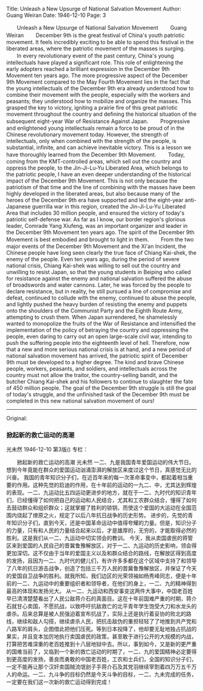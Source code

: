 Title:  Unleash a New Upsurge of National Salvation Movement
Author:  Guang Weiran
Date: 1946-12-10
Page: 3

　　Unleash a New Upsurge of National Salvation Movement
　　Guang Weiran
　　December 9th is the great festival of China's youth patriotic movement. It feels incredibly exciting to be able to spend this festival in the liberated areas, where the patriotic movement of the masses is surging.
　　In every revolutionary event of the past century, China's young intellectuals have played a significant role. This role of enlightening the early adopters reached a brilliant expression in the December 9th Movement ten years ago. The more progressive aspect of the December 9th Movement compared to the May Fourth Movement lies in the fact that the young intellectuals of the December 9th era already understood how to combine their movement with the people, especially with the workers and peasants; they understood how to mobilize and organize the masses. This grasped the key to victory, igniting a prairie fire of this great patriotic movement throughout the country and defining the historical situation of the subsequent eight-year War of Resistance Against Japan.
　　Progressive and enlightened young intellectuals remain a force to be proud of in the Chinese revolutionary movement today. However, the strength of intellectuals, only when combined with the strength of the people, is substantial, infinite, and can achieve inevitable victory. This is a lesson we have thoroughly learned from the December 9th Movement.
　　Today, coming from the KMT-controlled areas, which sell out the country and oppress the people, to the Jin-Ji-Lu-Yu Liberated Area, which belongs to the patriotic people, I have an even deeper understanding of the historical impact of the December 9th Movement. This is not only because the patriotism of that time and the line of combining with the masses have been highly developed in the liberated areas, but also because many of the heroes of the December 9th era have supported and led the eight-year anti-Japanese guerrilla war in this region, created the Jin-Ji-Lu-Yu Liberated Area that includes 30 million people, and ensured the victory of today's patriotic self-defense war. As far as I know, our border region's glorious leader, Comrade Yang Xiufeng, was an important organizer and leader in the December 9th Movement ten years ago. The spirit of the December 9th Movement is best embodied and brought to light in them.
　　From the two major events of the December 9th Movement and the Xi'an Incident, the Chinese people have long seen clearly the true face of Chiang Kai-shek, the enemy of the people. Even ten years ago, during the period of severe national crisis, Chiang Kai-shek was willing to sell out the country and unwilling to resist Japan, so that the young students in Beiping who called for resistance against the enemy and national salvation suffered the abuse of broadswords and water cannons. Later, he was forced by the people to declare resistance, but in reality, he still pursued a line of compromise and defeat, continued to collude with the enemy, continued to abuse the people, and lightly pushed the heavy burden of resisting the enemy and puppets onto the shoulders of the Communist Party and the Eighth Route Army, attempting to crush them. When Japan surrendered, he shamelessly wanted to monopolize the fruits of the War of Resistance and intensified the implementation of the policy of betraying the country and oppressing the people, even daring to carry out an open large-scale civil war, intending to push the suffering people into the eighteenth level of hell. Therefore, now that a new and more serious national crisis is at hand, and a new period of national salvation movement has arrived, the patriotic spirit of December 9th must be developed to a higher degree. The kind and brave Chinese people, workers, peasants, and soldiers, and intellectuals across the country must not allow the traitor, the country-selling bandit, and the butcher Chiang Kai-shek and his followers to continue to slaughter the fate of 450 million people. The goal of the December 9th struggle is still the goal of today's struggle, and the unfinished task of the December 9th must be completed in this new national salvation movement of ours!



<hr /> 

Original: 


### 掀起新的救亡运动的高潮
光未然
1946-12-10
第3版()
专栏：

　　掀起新的救亡运动的高潮
    光未然
    一二、九是我国青年爱国运动的伟大节日。想到今年竟能在群众的爱国运动汹涌澎湃的解放区来度过这个节日，真感觉无比的兴奋。
    我国的青年知识分子们，在近百年来的每一次革命事变中，都起着相当重要的作用。这种先觉的启迪的作用，在十年前的运动的一九二、中，尤其达到辉煌的表现。一二、九运动比五四运动更进步的地方，就在于一二、九时代的知识青年们，已经懂得了如何把自己的运动和人民结合，尤其和工农群众结合，懂得了如何去鼓动群众和组织群众；这就掌握了胜利的锁钥，而使这个爱国的大运动在全国范围内烧起了燎原之火，规定了以后八年抗日战争的历史形势。
    进步的，先觉的青年知识分子们，直到今天，还是中国革命运动中值得夸耀的力量。但是，知识分子的力量，只有和人民的力量结合起来以后，才是雄厚的，无穷的，才能取得必然的胜利。这是我们从一二、九运动中切实领会的教训。
    今天，我从卖国虐民的蒋管区来到爱国的人民自己的晋冀鲁豫解放区，对于一二、九运动的历史影响，领会得更加深切。这不仅由于当年的爱国主义以及和群众结合的路线，在解放区得到高度的发扬，且因为一二、九时代的健儿们，有许许多多都在这个区域中支持了和领导了八年的抗日游击战争，创造了包括三千万人民的晋冀鲁豫解放区，并保证了今天的爱国自卫战争的胜利。就我所知，我们边区的光荣领袖如杨秀峰同志，便是十年前的一二、九运动中的重要组织者和领导者，在他们的身上，一二、九的精神得到最高的体现和发扬光大。
    从一二、九运动和西安事变这两件大事中，中国老百姓早已清清楚楚看出了人民公敌蒋介石的真面目。这在十年前国难严重的时期，蒋介石就甘心卖国，不愿抗战，以致呼吁抗敌救亡的北平青年学生饱受大刀和水龙头的虐杀。后来总算是被人民强迫着宣布抗战了，实际上还是执行着妥协的败北的路线，继续和敌人勾搭，继续虐杀人民，把抗击敌伪的重担轻轻了了地推到共产党和八路军的肩头，企图借此把他们压死。等到日本投降了，他却要无耻地独占抗战的果实，并且变本加厉地执行卖国虐民的政策，甚至敢于进行公开的大规模的内战，打算把苦难深重的老百姓推到十八层地狱中去。所以，事到如今，又是新的更严重的国难当前了，又临到一个新的救亡运动的时期了，一二、九的爱国精神必定要得到更高度的发扬，善良而勇敢的中国老百姓，工农和士兵们，全国的知识分子们，一定不能再让那个汉奸卖国贼流氓刽子手蒋介石及其党羽继续宰割着四万万五千万人的命运。一二、九斗争的目标仍然是今天斗争的目标，一二、九未完成的任务，一定要在我们这一次新的救亡运动得到完成！
